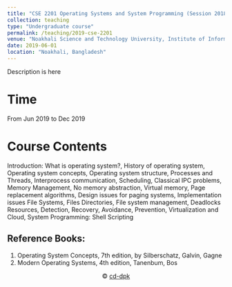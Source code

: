 ```yaml
---
title: "CSE 2201 Operating Systems and System Programming (Session 2018-19)"
collection: teaching
type: "Undergraduate course"
permalink: /teaching/2019-cse-2201
venue: "Noakhali Science and Technology University, Institute of Information Technology"
date: 2019-06-01
location: "Noakhali, Bangladesh"
---
```

Description is here


Time
======
From Jun 2019 to Dec 2019

Course Contents
========

<p>
Introduction: What is operating system?, History of operating system,
Operating system concepts, Operating system structure, Processes and Threads,
Interprocess communication, Scheduling, Classical IPC problems, Memory Management, No
memory abstraction, Virtual memory, Page replacement algorithms, Design issues for paging
systems, Implementation issues File Systems, Files Directories, File system management,
Deadlocks Resources, Detection, Recovery, Avoidance, Prevention, Virtualization and
Cloud, System Programming: Shell Scripting
</p>

Reference Books:
----------
1. Operating System Concepts, 7th edition, by Silberschatz, Galvin, Gagne <br/>
2. Modern Operating Systems, 4th edition, Tanenbum, Bos 


<div align="center"> &copy; <a href="https://github.com/cd-dpk">cd-dpk</a></div>
</body>
</html>
